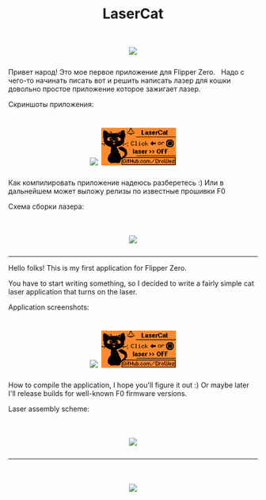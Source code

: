 

<h1 align="center">LaserCat</h1>
<h1 align="center"><img src="https://github.com/DroWez/LaserCat/blob/main/img_readme/catinfo.png?raw=true" width="30%"></h1>

Привет народ! Это мое первое приложение для Flipper Zero.   Надо с чего-то начинать писать вот и решить написать лазер для кошки довольно простое приложение которое зажигает лазер. 

Скриншоты приложения:

<h1 align="center"><img src="https://github.com/DroWez/LaserCat/blob/main/img_readme/Screenshot1.png?raw=true" width="30%"> <img src="https://github.com/DroWez/LaserCat/blob/main/img_readme/Screenshot2.png?raw=true" width="30%"></h1>


Как компилировать приложение надеюсь разберетесь :)  Или в дальнейшем может выложу релизы по известные прошивки F0

Схема сборки лазера:
<h1 align="center"><img src="https://github.com/DroWez/LaserCat/blob/main/img_readme/shema.jpg?raw=true" width="50%"></h1>

---------------------------------------------
Hello folks! This is my first application for Flipper Zero.

You have to start writing something, so I decided to write a fairly simple cat laser application that turns on the laser.

Application screenshots:
<h1 align="center"><img src="https://github.com/DroWez/LaserCat/blob/main/img_readme/Screenshot1.png?raw=true" width="30%"> <img src="https://github.com/DroWez/LaserCat/blob/main/img_readme/Screenshot2.png?raw=true" width="30%"></h1>




How to compile the application, I hope you'll figure it out :) Or maybe later I'll release builds for well-known F0 firmware versions.

Laser assembly scheme:
<h1 align="center"><img src="https://github.com/DroWez/LaserCat/blob/main/img_readme/shema.jpg?raw=true" width="50%"></h1>


---------------------------
<h1 align="center"><img src="https://github.com/DroWez/LaserCat/blob/main/img_readme/foto.jpg?raw=true" width="50%"></h1>

